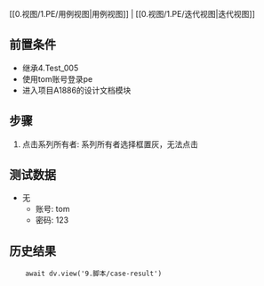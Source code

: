[[0.视图/1.PE/用例视图|用例视图]] | [[0.视图/1.PE/迭代视图|迭代视图]]

## 前置条件

- 继承4.Test_005
- 使用tom账号登录pe
- 进入项目A1886的设计文档模块

## 步骤

1. 点击系列所有者: 系列所有者选择框置灰，无法点击

## 测试数据

- 无
	- 账号: tom
	- 密码: 123

## 历史结果

```dataviewjs
    await dv.view('9.脚本/case-result')
```
